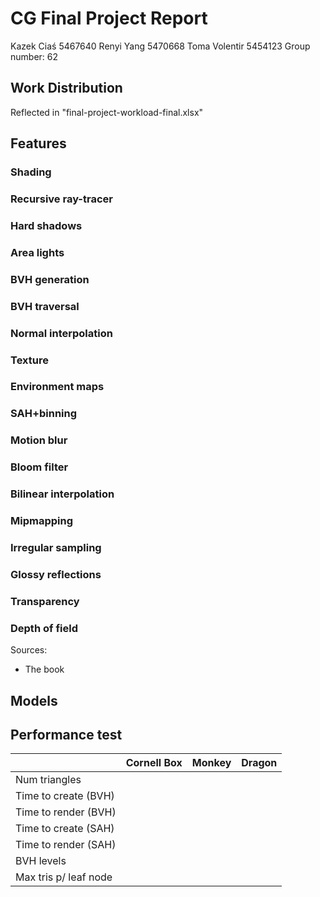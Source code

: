 # CG Final Project Report

Kazek Ciaś 5467640
Renyi Yang 5470668
Toma Volentir 5454123
Group number: 62

## Work Distribution

Reflected in "final-project-workload-final.xlsx"

## Features

### Shading

### Recursive ray-tracer

### Hard shadows

### Area lights

### BVH generation

### BVH traversal

### Normal interpolation

### Texture

### Environment maps

### SAH+binning

### Motion blur

### Bloom filter

### Bilinear interpolation

### Mipmapping

### Irregular sampling

### Glossy reflections

### Transparency

### Depth of field

Sources:

- The book

## Models

## Performance test

|                       | Cornell Box | Monkey | Dragon |
| --------------------- | ----------- | ------ | :----: |
| Num triangles         |             |        |        |
| Time to create (BVH)  |             |        |        |
| Time to render (BVH)  |             |        |        |
| Time to create (SAH)  |             |        |        |
| Time to render (SAH)  |             |        |        |
| BVH levels            |             |        |        |
| Max tris p/ leaf node |             |        |        |
